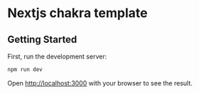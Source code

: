 # Nextjs chakra template

## Getting Started

First, run the development server:

```bash
npm run dev
```

Open [http://localhost:3000](http://localhost:3000) with your browser to see the result.
